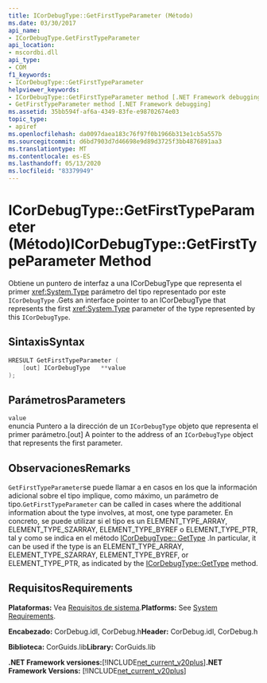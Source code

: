 ```yaml
---
title: ICorDebugType::GetFirstTypeParameter (Método)
ms.date: 03/30/2017
api_name:
- ICorDebugType.GetFirstTypeParameter
api_location:
- mscordbi.dll
api_type:
- COM
f1_keywords:
- ICorDebugType::GetFirstTypeParameter
helpviewer_keywords:
- ICorDebugType::GetFirstTypeParameter method [.NET Framework debugging]
- GetFirstTypeParameter method [.NET Framework debugging]
ms.assetid: 35bb594f-af6a-4349-83fe-e98702674e03
topic_type:
- apiref
ms.openlocfilehash: da0097daea183c76f97f0b1966b313e1cb5a557b
ms.sourcegitcommit: d6bd7903d7d46698e9d89d3725f3bb4876891aa3
ms.translationtype: MT
ms.contentlocale: es-ES
ms.lasthandoff: 05/13/2020
ms.locfileid: "83379949"
---
```

# <a name="icordebugtypegetfirsttypeparameter-method"></a><span data-ttu-id="fce81-102">ICorDebugType::GetFirstTypeParameter (Método)</span><span class="sxs-lookup"><span data-stu-id="fce81-102">ICorDebugType::GetFirstTypeParameter Method</span></span>
<span data-ttu-id="fce81-103">Obtiene un puntero de interfaz a una ICorDebugType que representa el primer <xref:System.Type> parámetro del tipo representado por este `ICorDebugType` .</span><span class="sxs-lookup"><span data-stu-id="fce81-103">Gets an interface pointer to an ICorDebugType that represents the first <xref:System.Type> parameter of the type represented by this `ICorDebugType`.</span></span>  
  
## <a name="syntax"></a><span data-ttu-id="fce81-104">Sintaxis</span><span class="sxs-lookup"><span data-stu-id="fce81-104">Syntax</span></span>  
  
```cpp  
HRESULT GetFirstTypeParameter (  
    [out] ICorDebugType   **value  
);  
```  
  
## <a name="parameters"></a><span data-ttu-id="fce81-105">Parámetros</span><span class="sxs-lookup"><span data-stu-id="fce81-105">Parameters</span></span>  
 `value`  
 <span data-ttu-id="fce81-106">enuncia Puntero a la dirección de un `ICorDebugType` objeto que representa el primer parámetro.</span><span class="sxs-lookup"><span data-stu-id="fce81-106">[out] A pointer to the address of an `ICorDebugType` object that represents the first parameter.</span></span>  
  
## <a name="remarks"></a><span data-ttu-id="fce81-107">Observaciones</span><span class="sxs-lookup"><span data-stu-id="fce81-107">Remarks</span></span>  
 <span data-ttu-id="fce81-108">`GetFirstTypeParameter`se puede llamar a en casos en los que la información adicional sobre el tipo implique, como máximo, un parámetro de tipo.</span><span class="sxs-lookup"><span data-stu-id="fce81-108">`GetFirstTypeParameter` can be called in cases where the additional information about the type involves, at most, one type parameter.</span></span> <span data-ttu-id="fce81-109">En concreto, se puede utilizar si el tipo es un ELEMENT_TYPE_ARRAY, ELEMENT_TYPE_SZARRAY, ELEMENT_TYPE_BYREF o ELEMENT_TYPE_PTR, tal y como se indica en el método [ICorDebugType:: GetType](icordebugtype-gettype-method.md) .</span><span class="sxs-lookup"><span data-stu-id="fce81-109">In particular, it can be used if the type is an ELEMENT_TYPE_ARRAY, ELEMENT_TYPE_SZARRAY, ELEMENT_TYPE_BYREF, or ELEMENT_TYPE_PTR, as indicated by the [ICorDebugType::GetType](icordebugtype-gettype-method.md) method.</span></span>  
  
## <a name="requirements"></a><span data-ttu-id="fce81-110">Requisitos</span><span class="sxs-lookup"><span data-stu-id="fce81-110">Requirements</span></span>  
 <span data-ttu-id="fce81-111">**Plataformas:** Vea [Requisitos de sistema](../../get-started/system-requirements.md).</span><span class="sxs-lookup"><span data-stu-id="fce81-111">**Platforms:** See [System Requirements](../../get-started/system-requirements.md).</span></span>  
  
 <span data-ttu-id="fce81-112">**Encabezado:** CorDebug.idl, CorDebug.h</span><span class="sxs-lookup"><span data-stu-id="fce81-112">**Header:** CorDebug.idl, CorDebug.h</span></span>  
  
 <span data-ttu-id="fce81-113">**Biblioteca:** CorGuids.lib</span><span class="sxs-lookup"><span data-stu-id="fce81-113">**Library:** CorGuids.lib</span></span>  
  
 <span data-ttu-id="fce81-114">**.NET Framework versiones:**[!INCLUDE[net_current_v20plus](../../../../includes/net-current-v20plus-md.md)]</span><span class="sxs-lookup"><span data-stu-id="fce81-114">**.NET Framework Versions:** [!INCLUDE[net_current_v20plus](../../../../includes/net-current-v20plus-md.md)]</span></span>
